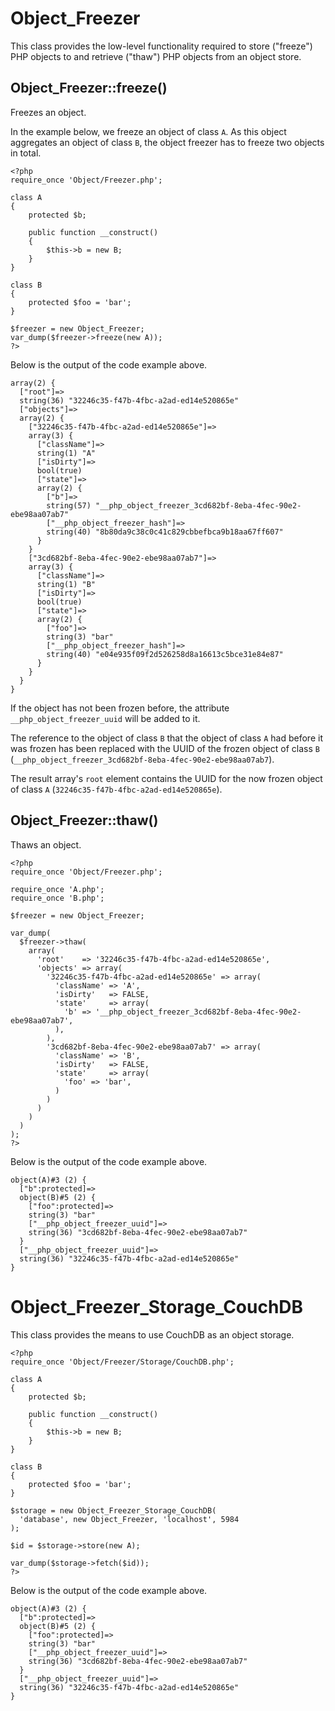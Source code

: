 Object_Freezer
==============

This class provides the low-level functionality required to store ("freeze") PHP
objects to and retrieve ("thaw") PHP objects from an object store.

Object_Freezer::freeze()
------------------------

Freezes an object.

In the example below, we freeze an object of class `A`. As this object
aggregates an object of class `B`, the object freezer has to freeze two objects
in total.

    <?php
    require_once 'Object/Freezer.php';

    class A
    {
        protected $b;

        public function __construct()
        {
            $this->b = new B;
        }
    }

    class B
    {
        protected $foo = 'bar';
    }

    $freezer = new Object_Freezer;
    var_dump($freezer->freeze(new A));
    ?>

Below is the output of the code example above.

    array(2) {
      ["root"]=>
      string(36) "32246c35-f47b-4fbc-a2ad-ed14e520865e"
      ["objects"]=>
      array(2) {
        ["32246c35-f47b-4fbc-a2ad-ed14e520865e"]=>
        array(3) {
          ["className"]=>
          string(1) "A"
          ["isDirty"]=>
          bool(true)
          ["state"]=>
          array(2) {
            ["b"]=>
            string(57) "__php_object_freezer_3cd682bf-8eba-4fec-90e2-ebe98aa07ab7"
            ["__php_object_freezer_hash"]=>
            string(40) "8b80da9c38c0c41c829cbbefbca9b18aa67ff607"
          }
        }
        ["3cd682bf-8eba-4fec-90e2-ebe98aa07ab7"]=>
        array(3) {
          ["className"]=>
          string(1) "B"
          ["isDirty"]=>
          bool(true)
          ["state"]=>
          array(2) {
            ["foo"]=>
            string(3) "bar"
            ["__php_object_freezer_hash"]=>
            string(40) "e04e935f09f2d526258d8a16613c5bce31e84e87"
          }
        }
      }
    }

If the object has not been frozen before, the attribute
`__php_object_freezer_uuid` will be added to it.

The reference to the object of class `B` that the object of class `A` had before
it was frozen has been replaced with the UUID of the frozen object of class `B`
(`__php_object_freezer_3cd682bf-8eba-4fec-90e2-ebe98aa07ab7`).

The result array's `root` element contains the UUID for the now frozen object of
class `A` (`32246c35-f47b-4fbc-a2ad-ed14e520865e`).

Object_Freezer::thaw()
----------------------

Thaws an object.

    <?php
    require_once 'Object/Freezer.php';

    require_once 'A.php';
    require_once 'B.php';

    $freezer = new Object_Freezer;

    var_dump(
      $freezer->thaw(
        array(
          'root'    => '32246c35-f47b-4fbc-a2ad-ed14e520865e',
          'objects' => array(
            '32246c35-f47b-4fbc-a2ad-ed14e520865e' => array(
              'className' => 'A',
              'isDirty'   => FALSE,
              'state'     => array(
                'b' => '__php_object_freezer_3cd682bf-8eba-4fec-90e2-ebe98aa07ab7',
              ),
            ),
            '3cd682bf-8eba-4fec-90e2-ebe98aa07ab7' => array(
              'className' => 'B',
              'isDirty'   => FALSE,
              'state'     => array(
                'foo' => 'bar',
              )
            )
          )
        )
      )
    );
    ?>

Below is the output of the code example above.

    object(A)#3 (2) {
      ["b":protected]=>
      object(B)#5 (2) {
        ["foo":protected]=>
        string(3) "bar"
        ["__php_object_freezer_uuid"]=>
        string(36) "3cd682bf-8eba-4fec-90e2-ebe98aa07ab7"
      }
      ["__php_object_freezer_uuid"]=>
      string(36) "32246c35-f47b-4fbc-a2ad-ed14e520865e"
    }

Object_Freezer_Storage_CouchDB
==============================

This class provides the means to use CouchDB as an object storage.

    <?php
    require_once 'Object/Freezer/Storage/CouchDB.php';

    class A
    {
        protected $b;

        public function __construct()
        {
            $this->b = new B;
        }
    }

    class B
    {
        protected $foo = 'bar';
    }

    $storage = new Object_Freezer_Storage_CouchDB(
      'database', new Object_Freezer, 'localhost', 5984
    );

    $id = $storage->store(new A);

    var_dump($storage->fetch($id));
    ?>

Below is the output of the code example above.

    object(A)#3 (2) {
      ["b":protected]=>
      object(B)#5 (2) {
        ["foo":protected]=>
        string(3) "bar"
        ["__php_object_freezer_uuid"]=>
        string(36) "3cd682bf-8eba-4fec-90e2-ebe98aa07ab7"
      }
      ["__php_object_freezer_uuid"]=>
      string(36) "32246c35-f47b-4fbc-a2ad-ed14e520865e"
    }

